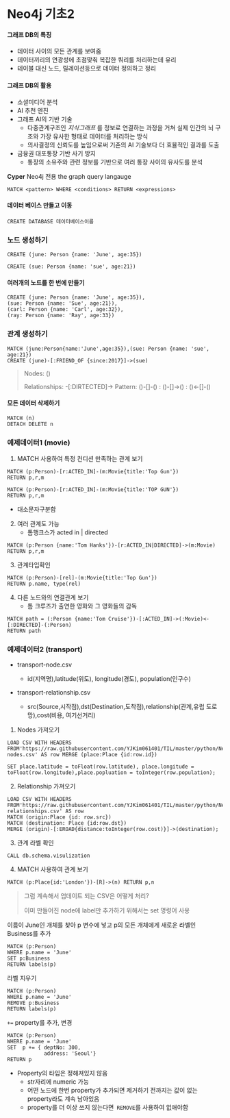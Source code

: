 # Neo4j 기초2

#### 그래프 DB의 특징

* 데이터 사이의 모든 관계를 보여줌
* 데이터끼리의 연광성에 초점맞춰 복잡한 쿼리를 처리하는데 유리
* 테이블 대신 노드, 릴레이션등으로 데이터 정의하고 정리



#### 그래프 DB의 활용

* 소셜미디어 분석
* AI 추천 엔진
* 그래프 AI의 기반 기술
  * 다중관계구조인 *지식그래프* 를 정보로 연결하는 과정을 거쳐 실제 인간의 뇌 구조와 가장 유사한 형태로 데이터를 처리하는 방식
  * 의사결정의 신뢰도를 높임으로써 기존의 AI 기술보다 더 효율적인 결과를 도출 
* 금융권 대포통장 기반 사기 방지
  * 통장의 소유주와 관련 정보를 기반으로 여러 통장 사이의 유사도를 분석



**Cyper** Neo4j 전용 the graph query langauge 

```cypher
MATCH <pattern> WHERE <conditions> RETURN <expressions>
```



#### 데이터 베이스 만들고 이동

```cypher
CREATE DATABASE 데이터베이스이름
```



### 노드 생성하기

```cypher
CREATE (june: Person {name: 'June', age:35})                    
```

```cypher
CREATE (sue: Person {name: 'sue', age:21}) 
```



#### 여러개의 노드를 한 번에 만들기

```cypher
CREATE (june: Person {name: 'June', age:35}), 
(sue: Person {name: 'Sue', age:21}), 
(carl: Person {name: 'Carl', age:32}),                   
(ray: Person {name: 'Ray', age:33})                        
```





### 관계 생성하기

```cypher
MATCH (june:Person{name:'June',age:35}),(sue: Person {name: 'sue', age:21}) 
CREATE (june)-[:FRIEND_OF {since:2017}]->(sue)
```

> Nodes: ()
>
> Relationships: -[:DIRTECTED]->
> Pattern: ()-[]-()
>   : ()-[]->()
>   : ()<-[]-()



#### 모든 데이터 삭제하기

```cypher
MATCH (n)
DETACH DELETE n
```







### 예제데이터1 (movie)

1. MATCH 사용하여 특정 컨디션 만족하는 관계 보기

```cypher
MATCH (p:Person)-[r:ACTED_IN]-(m:Movie{title:'Top Gun'})
RETURN p,r,m
```

```cypher
MATCH (p:Person)-[r:ACTED_IN]-(m:Movie{title:'TOP GUN'})
RETURN p,r,m
```

* 대소문자구분함

  

2. 여러 관계도 가능
   * 톰행크스가  acted in | directed

```cypher
MATCH (p:Person {name:'Tom Hanks'})-[r:ACTED_IN|DIRECTED]->(m:Movie)
RETURN p,r,m
```



3. 관계타입확인

```cypher
MATCH (p:Person)-[rel]-(m:Movie{title:'Top Gun'})
RETURN p.name, type(rel)
```



4. 다른 노드와의 연결관계 보기
   * 톰 크루즈가 출연한 영화와 그 영화들의 감독

```cypher
MATCH path = (:Person {name:'Tom Cruise'})-[:ACTED_IN]->(:Movie)<-[:DIRECTED]-(:Person)
RETURN path
```









### 예제데이터2 (transport)

* transport-node.csv

  * id(지역명),latitude(위도), longitude(경도), population(인구수)

* transport-relationship.csv

  * src(Source,시작점),dst(Destination,도착점),relationship(관계,유럽 도로망),cost(비용, 여기선거리)

    

1. Nodes 가져오기

```cypher
LOAD CSV WITH HEADERS FROM'https://raw.githubusercontent.com/YJKim061401/TIL/master/python/Neo4j/data_transport-nodes.csv' AS row MERGE (place:Place {id:row.id})
                                                                                                                                                      SET place.latitude = toFloat(row.latitude), place.longitude = toFloat(row.longitude),place.popluation = toInteger(row.population);
```

2. Relationship 가져오기

```cypher
LOAD CSV WITH HEADERS
FROM'https://raw.githubusercontent.com/YJKim061401/TIL/master/python/Neo4j/data_transport-relationships.csv' AS row
MATCH (origin:Place {id: row.src})
MATCH (destination: Place {id:row.dst})
MERGE (origin)-[:EROAD{distance:toInteger(row.cost)}]->(destination);
```



3. 관계 라벨 확인

```cypher
CALL db.schema.visulization
```



4. MATCH 사용하여 관계 보기

```cypher
MATCH (p:Place{id:'London'})-[R]->(n) RETURN p,n
```





>  그럼 계속해서 업데이트 되는 CSV은 어떻게 처리?
>
> 이미 만들어진 node에 label만 추가하기 위해서는 set 명령어 사용



이름이 June인 개체를 찾아 p 변수에 넣고 p의 모든 개체에게 새로운 라벨인 Business를 추가 

```cypher
MATCH (p:Person)
WHERE p.name = 'June'
SET p:Business 
RETURN labels(p)
```



라벨 지우기

```cypher
MATCH (p:Person)
WHERE p.name = 'June'
REMOVE p:Business 
RETURN labels(p)
```



`+=` property를 추가, 변경

```cypher
MATCH (p:Person)
WHERE p.name = 'June'
SET  p += { deptNo: 300,
            address: 'Seoul'}
RETURN p
```

* Property의 타입은 정해져있지 않음
  * str자리에 numeric 가능
  * 어떤 노드에 한번 property가 추가되면 제거하기 전까지는 값이 없는 property라도 계속 남아있음 
  * property를 더 이상 쓰지 않는다면` REMOVE`를 사용하여 없애야함